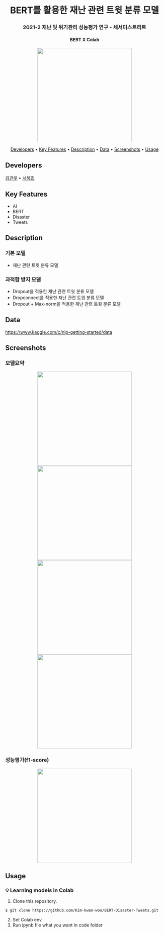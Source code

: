 <h1 align="center">
  BERT를 활용한 재난 관련 트윗 분류 모델
</h1>
<h3 align="center">
  2021-2 재난 및 위기관리 성능평가 연구 - 세서미스트리트
</h3>
<h4 align="center">
    BERT X Colab 
</h4>
<p align="center">
  <img src="https://user-images.githubusercontent.com/62555935/146241805-86feee3d-4c95-400f-ace8-b9bbdaa1a7d4.jpg" width="300" height="300"/>
</p>

<p align="center">
  <a href="#developers">Developers</a> •
  <a href="#key-features">Key Features</a> •
  <a href="#description">Description</a> • 
  <a href="#data">Data</a> •
  <a href="#screenshots">Screenshots</a> •
  <a href="#usage">Usage</a>
</p>

## Developers

[김관우](https://github.com/Kim-kwan-woo) • [서혜민](https://github.com/tommy16102)

## Key Features

- AI
- BERT
- Disaster
- Tweets

## Description

### 기본 모델

- 재난 관련 트윗 분류 모델

### 과적합 방지 모델

- Dropout을 적용한 재난 관련 트윗 분류 모델
- Dropconnect를 적용한 재난 관련 트윗 분류 모델
- Dropout + Max-norm을 적용한 재난 관련 트윗 분류 모델

## Data

https://www.kaggle.com/c/nlp-getting-started/data

## Screenshots

### 모델요약

<p align="center">
  <img src="https://user-images.githubusercontent.com/62555935/146242441-b29e04f8-d2f8-4bec-9fe4-68239735ff43.png" width="300"/>
  <img src="https://user-images.githubusercontent.com/62555935/146242487-fc8ccd2c-7f13-43f2-9360-dc98e27f266f.png" width="300"/>
  <img src="https://user-images.githubusercontent.com/62555935/146242530-b6bd5ce6-fd8c-4cd1-8c56-6b5461ed930d.png" width="300"/>
  <img src="https://user-images.githubusercontent.com/62555935/146242573-cd32814e-7a3e-4a65-98ce-419e66a5fd12.png" width="300"/>
</p>

### 성능평가(f1-score)

<p align="center">
  <img src="https://user-images.githubusercontent.com/62555935/146242688-1f24c67a-0a72-4b52-b7de-d5666afd815d.png" width="300"/>
</p>

## Usage

### :bulb: Learning models in Colab

1. Clone this repository.

```terminal
$ git clone https://github.com/Kim-kwan-woo/BERT-Disaster-Tweets.git
```

2. Set Colab env
3. Run ipynb file what you want in code folder
